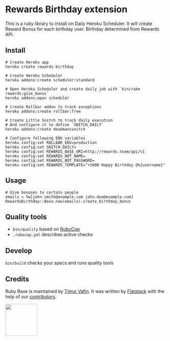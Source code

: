 # Rewards Birthday extension

This is a ruby library to install on Daily Heroku Scheduler.
It will create Reward Bonus for each birthday user.
Birthday determined from Rewards API.

## Install

```
# Create Heroku app
heroku create rewards-birthday

# Create Heroku Scheduler
heroku addons:create scheduler:standard

# Open Heroku Scheduler and create daily job with `bin/rake rewards:give_bonus`
heroku addons:open scheduler

# Create Rollbar addon to track exceptions
heroku addons:create rollbar:free

# Create Little Snitch to track daily execution
# And configure it to define `SNITCH_DAILY`
heroku addons:create deadmanssnitch

# Configure following ENV variables
heroku config:set ROLLBAR_ENV=production
heroku config:set SNITCH_DAILY=
heroku config:set REWARDS_BASE_URI=http://rewards.team/api/v1
heroku config:set REWARDS_BOT_NAME=
heroku config:set REWARDS_BOT_PASSWORD=
heroku config:set REWARDS_TEMPLATE="+1000 Happy Birthday @%{username}"
```

## Usage

```
# Give bonuses to certain people
emails = %w[john.smith@example.com john.doe@example.com]
RewardsBirthday::Base.new(emails).create_birthday_bonus
```

## Quality tools

* `bin/quality` based on [RuboCop](https://github.com/bbatsov/rubocop)
* `.rubocop.yml` describes active checks

## Develop

`bin/build` checks your specs and runs quality tools

## Credits

Ruby Base is maintained by [Timur Vafin](http://github.com/timurvafin).
It was written by [Flatstack](http://www.flatstack.com) with the help of our
[contributors](http://github.com/fs/ruby-base/contributors).


[<img src="http://www.flatstack.com/logo.svg" width="100"/>](http://www.flatstack.com)
